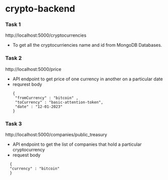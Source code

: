# crypto-backend


### Task 1
http://localhost:5000/cryptocurrencies
- To get all the cryptocurriencies name and id from MongoDB Databases.

### Task 2
http://localhost:5000/price
- API endpoint to get price of one currency in another on a particular date
- requrest body
   ```
   {
    "fromCurrency" : "bitcoin" ,
    "toCurrency" : "basic-attention-token",
    "date" : "12-01-2023"
  }
   ```
### Task 3
http://localhost:5000/companies/public_treasury
- API endpoint to get the list of companies that hold a particular cryptocurrency
- request body
```
  {
  "currency" : "bitcoin"
  }
```
